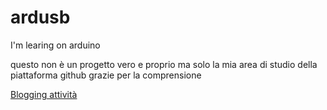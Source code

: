 # ardusb
<p>I'm learing on arduino</p>
<p>questo non è un progetto vero e proprio ma solo la mia area di studio della piattaforma github
grazie per la comprensione</p>
<a href="https://maxalone.github.io/ardusb/">Blogging attività</a>
